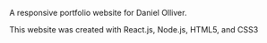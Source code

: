 A responsive portfolio website for Daniel Olliver.

This website was created with React.js, Node.js, HTML5, and CSS3

